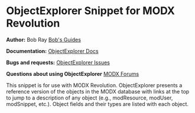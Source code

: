 ObjectExplorer Snippet for MODX Revolution
==========================================

**Author:** Bob Ray [Bob's Guides](https://bobsguides.com)

**Documentation:** [ObjectExplorer Docs](https://bobsguides.com/objectexplorer-tutorial.html)

**Bugs and requests:** [ObjectExplorer Issues](https://github.com/BobRay/ObjectExplorer/issues)

**Questions about using ObjectExplorer** [MODX Forums](https://forums.modx.com)


This snippet is for use with MODX Revolution. ObjectExplorer presents a reference version of the objects in the MODX database with links at the top to jump to a description of any object (e.g., modResource, modUser, modSnippet, etc.). Object fields and their types are listed with each object.



